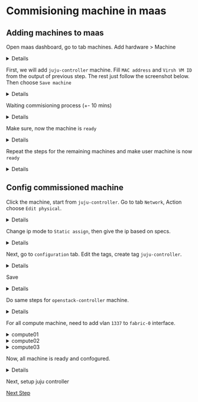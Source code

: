 # Commisioning machine in maas

## Adding machines to maas

Open maas dashboard, go to tab machines. Add hardware > Machine

<details>

![](../../img/maas16.png)
</details>


First, we will add `juju-controller` machine. Fill `MAC address` and `Virsh VM ID` from the output of previous step. The rest just follow the screenshot below. Then choose `Save machine`

<details>

![](../../img/maas17.png)
</details>

Waiting commisioning process (+- 10 mins)

<details>

![](../../img/maas18.png)
</details>

Make sure, now the machine is `ready`

<details>

![](../../img/maas19.png)
</details>

Repeat the steps for the remaining machines and make user machine is now `ready`

<details>

![](../../img/maas20.png)
</details>

## Config commissioned machine

Click the machine, start from `juju-controller`. Go to tab `Network`, Action choose `Edit physical`.

<details>

![](../../img/maas21.png)
</details>

Change ip mode to `Static assign`, then give the ip based on specs.

<details>

![](../../img/maas22.png)
</details>

Next, go to `configuration` tab. Edit the tags, create tag `juju-controller`.

<details>

![](../../img/maas23.png)
</details>

Save

<details>

![](../../img/maas24.png)
</details>

Do same steps for `openstack-controller` machine.

<details>

![](../../img/maas25.png)
</details>

For all compute machine, need to add vlan `1337` to `fabric-0` interface.

<details><summary>compute01</summary>

![](../../img/maas26.png)
</details>

<details><summary>compute02</summary>

![](../../img/maas27.png)
</details>

<details><summary>compute03</summary>

![](../../img/maas28.png)
</details>

Now, all machine is ready and confogured.

<details>

![](../../img/maas29.png)
</details>

Next, setup juju controller

[Next Step](setup-juju-controller.md)